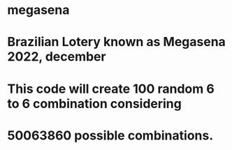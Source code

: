 # megasena

# Brazilian Lotery known as Megasena 2022, december

# This code will create 100 random 6 to 6 combination considering

# 50063860 possible combinations.
